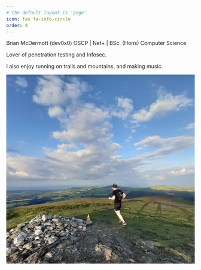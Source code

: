```yaml
---
# the default layout is 'page'
icon: fas fa-info-circle
order: 4
---
```



Brian McDermott (dev0x0)
OSCP | Net+ | BSc. (Hons) Computer Science

Lover of penetration testing and Infosec.

I also enjoy running on trails and mountains, and making music.

![imra-run](/assets/img/imra-run.jpg)
